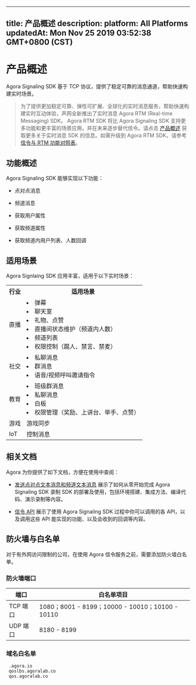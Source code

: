 
---
title: 产品概述
description: 
platform: All Platforms
updatedAt: Mon Nov 25 2019 03:52:38 GMT+0800 (CST)
---
# 产品概述
Agora Signaling SDK 基于 TCP 协议，提供了稳定可靠的消息通道，帮助快速构建实时场景。

> 为了提供更加稳定可靠、弹性可扩展、全球化的实时消息服务，帮助快速构建实时互动体验，声网全新推出了实时消息 Agora RTM (Real-time Messaging) SDK。 Agora RTM SDK 将比 Agora Signaling SDK 支持更多功能和更丰富的场景应用，并在未来逐步替代信令。请点击 [产品概述](../../cn/Real-time-Messaging/RTM_product.md) 获取更多关于实时消息 SDK 的信息。如需升级到 Agora RTM SDK，请参考[信令与 RTM 功能对照表](https://docs.agora.io/cn/Real-time-Messaging/RTM_vs_signaling_android?platform=Android)。

## 功能概述

Agora Signaling SDK 能够实现以下功能：

-   点对点消息

-   频道消息

-   获取用户属性

-   获取频道属性

-   获取频道内用户列表、人数回调


## 适用场景

Agora Signlaing SDK 应用丰富，适用于以下实时场景：

<table>
  <tr>
    <th>行业</th>
    <th>适用场景</th>
  </tr>
  <tr>
    <td>直播</td>
    <td><li>弹幕<br><li>聊天室<br><li>礼物、点赞<br><li>直播间状态维护（频道内人数）<br><li>频道列表<br><li>权限控制（踢人、禁言、禁麦）</td>
  </tr>
  <tr>
    <td>社交</td>
    <td><li>私聊消息<br><li>群消息<br><li>语音/视频呼叫邀请指令</td>
  </tr>
  <tr>
    <td>教育</td>
    <td><li>班级群消息<br><li>私聊消息<br><li>白板<br><li>权限管理（奖励、上讲台、举手、点赞）</td>
  </tr>
  <tr>
    <td>游戏</td>
    <td>游戏同步</td>
  </tr>
  <tr>
    <td>IoT</td>
    <td>控制消息</td>
  </tr>
</table>


## 相关文档

Agora 为你提供了如下文档，方便在使用中查阅：

-   [发送点对点文本消息和频道文本消息](../../cn/Quickstart%20Guide/signal_android-1.md) 展示了如何从零开始完成 Agora Signaling SDK 录制 SDK 的部署及使用，包括环境搭建、集成方法、编译代码、演示录制等内容。

-   [信令 API](../../cn/API%20Reference/signal_android.md) 展示了使用 Agora Signaling SDK 过程中你可以调用的各 API，以及调用这些 API 能实现的功能、以及会收到的回调等内容。

## 防火墙与白名单

对于有外网访问限制的公司，在使用 Agora 信令服务之前，需要添加防火墙白名单。

### 防火墙端口

| 端口     | 白名单项目        |
| -------- | ----------------- |
| TCP 端口 | 1080；8001 - 8199；10000 - 10010；10100 - 10110 |
| UDP 端口 | 8180 - 8199       |

### 域名白名单

```
 .agora.io
 qoslbs.agoralab.co
 qos.agoralab.co
```



